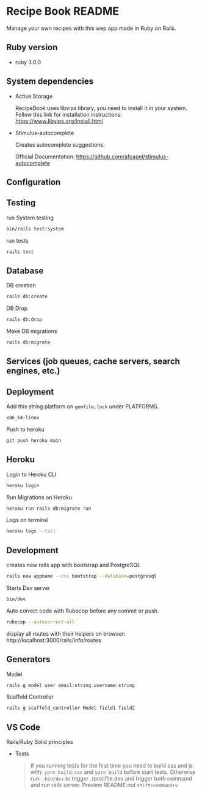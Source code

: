 # Recipe Book README

Manage your own recipes with this wep app made in Ruby on Rails.

## Ruby version
  * ruby 3.0.0

## System dependencies

  * Active Storage

    RecipeBook uses libvips library, you need to install it in your system.
    Follow this link for installation instructions:
    https://www.libvips.org/install.html


  * Stimulus-autocomplete

    Creates autocomplete suggestions.

    Official Documentation: 
    https://github.com/afcapel/stimulus-autocomplete


## Configuration

## Testing

run System testing
```bash
bin/rails test:system
```

run tests
```bash
rails test
```

## Database

DB creation
```bash
rails db:create
```

DB Drop
```bash
rails db:drop
```

Make DB migrations
```bash
rails db:migrate
```

## Services (job queues, cache servers, search engines, etc.)

## Deployment

Add this string platform on `gemfile.lock` under PLATFORMS.
```bash
x86_64-linux
``` 

Push to heroku
```bash
git push heroku main
```

## Heroku

Login to Heroku CLI

```bash
heroku login
```

Run Migrations on Heroku
```bash
heroku run rails db:migrate run
```

Logs on terminal
```bash
heroku logs --tail
```

## Development

creates new rails app with bootstrap and PostgreSQL
```bash
rails new appname --css bootstrap --database=postgresql
```

Starts Dev server
```bash
bin/dev
```

Auto correct code with Rubocop before any commit or push.
```bash
rubocop --autocorrect-all
```

display all routes with their helpers on browser:
http://localhost:3000/rails/info/routes

## Generators

Model
```bash
rails g model user email:string username:string
```

Scaffold Controller
```bash
rails g scaffold_controller Model field1 field2
```

## VS Code

Rails/Ruby Solid principles 

* Tests
    >  If you running tests for the first time you need to build css and js with: `yarn build:css` and `yarn build` before start tests. Otherwise run: `.bin/dev` to trigger ./procfile.dev and trigger both command and run rails server.
Preview README.md `shift+command+v`
